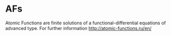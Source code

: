 # AFs
Atomic Functions are finite solutions
of a functional-differential equations
of advanced type. For further information
http://atomic-functions.ru/en/
